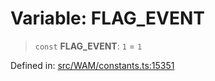# Variable: FLAG\_EVENT

> `const` **FLAG\_EVENT**: `1` = `1`

Defined in: [src/WAM/constants.ts:15351](https://github.com/Fokusdotid/Baileys/blob/eb819228f591f9a29a091aefc3a8c91a38d77089/src/WAM/constants.ts#L15351)

